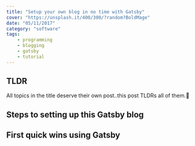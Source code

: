 ```yaml
---
title: "Setup your own blog in no time with Gatsby"
cover: "https://unsplash.it/400/300/?random?BoldMage"
date: "05/11/2017"
category: "software"
tags:
    - programming
    - blogging
    - gatsby
    - tutorial
---
```


## TLDR
All topics in the title deserve their own post..this post TLDRs all of them.🤠

## Steps to setting up this Gatsby blog

## First quick wins using Gatsby
